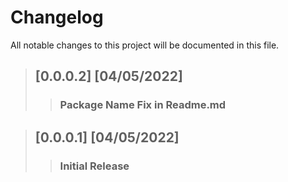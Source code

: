 # Changelog
All notable changes to this project will be documented in this file.

>## [0.0.0.2] [04/05/2022]
>>### Package Name Fix in Readme.md

>## [0.0.0.1] [04/05/2022]
>>### Initial Release